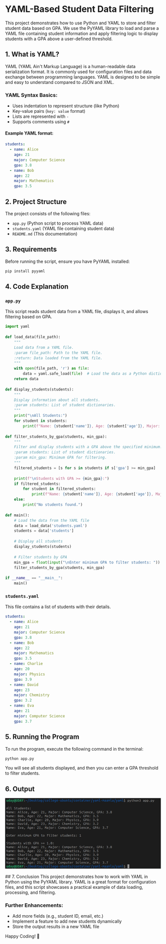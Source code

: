 # YAML-Based Student Data Filtering

This project demonstrates how to use Python and YAML to store and filter student data based on GPA. We use the PyYAML library to load and parse a YAML file containing student information and apply filtering logic to display students with a GPA above a user-defined threshold.

## 1. What is YAML?
YAML (YAML Ain't Markup Language) is a human-readable data serialization format. It is commonly used for configuration files and data exchange between programming languages. YAML is designed to be simple and easy to understand compared to JSON and XML.

### YAML Syntax Basics:
- Uses indentation to represent structure (like Python)
- Key-value pairs (`key: value` format)
- Lists are represented with `-`
- Supports comments using `#`

#### Example YAML format:
```yaml
students:
  - name: Alice
    age: 21
    major: Computer Science
    gpa: 3.8
  - name: Bob
    age: 22
    major: Mathematics
    gpa: 3.5
```

## 2. Project Structure
The project consists of the following files:

- `app.py` (Python script to process YAML data)
- `students.yaml` (YAML file containing student data)
- `README.md` (This documentation)

## 3. Requirements
Before running the script, ensure you have PyYAML installed:
```sh
pip install pyyaml
```

## 4. Code Explanation

### `app.py`
This script reads student data from a YAML file, displays it, and allows filtering based on GPA.

```python
import yaml

def load_data(file_path):
    """
    Load data from a YAML file.
    :param file_path: Path to the YAML file.
    :return: Data loaded from the YAML file.
    """
    with open(file_path, 'r') as file:
        data = yaml.safe_load(file)  # Load the data as a Python dictionary
    return data

def display_students(students):
    """
    Display information about all students.
    :param students: List of student dictionaries.
    """
    print("\nAll Students:")
    for student in students:
        print(f"Name: {student['name']}, Age: {student['age']}, Major: {student['major']}, GPA: {student['gpa']}")

def filter_students_by_gpa(students, min_gpa):
    """
    Filter and display students with a GPA above the specified minimum.
    :param students: List of student dictionaries.
    :param min_gpa: Minimum GPA for filtering.
    """
    filtered_students = [s for s in students if s['gpa'] >= min_gpa]
    
    print(f"\nStudents with GPA >= {min_gpa}:")
    if filtered_students:
        for student in filtered_students:
            print(f"Name: {student['name']}, Age: {student['age']}, Major: {student['major']}, GPA: {student['gpa']}")
    else:
        print("No students found.")

def main():
    # Load the data from the YAML file
    data = load_data('students.yaml')
    students = data['students']
    
    # Display all students
    display_students(students)
    
    # Filter students by GPA
    min_gpa = float(input("\nEnter minimum GPA to filter students: "))
    filter_students_by_gpa(students, min_gpa)

if __name__ == "__main__":
    main()
```

### `students.yaml`
This file contains a list of students with their details.

```yaml
students:
  - name: Alice
    age: 21
    major: Computer Science
    gpa: 3.8
  - name: Bob
    age: 22
    major: Mathematics
    gpa: 3.5
  - name: Charlie
    age: 20
    major: Physics
    gpa: 3.9
  - name: David
    age: 23
    major: Chemistry
    gpa: 3.2
  - name: Eva
    age: 21
    major: Computer Science
    gpa: 3.7
```

## 5. Running the Program
To run the program, execute the following command in the terminal:

```sh
python app.py
```

You will see all students displayed, and then you can enter a GPA threshold to filter students.

## 6. Output
<p align="center">
  <img src="img/img1.png" alt="Project Screenshot" />
</p>
## 7. Conclusion
This project demonstrates how to work with YAML in Python using the PyYAML library. YAML is a great format for configuration files, and this script showcases a practical example of data loading, processing, and filtering.

### Further Enhancements:
- Add more fields (e.g., student ID, email, etc.)
- Implement a feature to add new students dynamically
- Store the output results in a new YAML file

Happy Coding! 🚀
